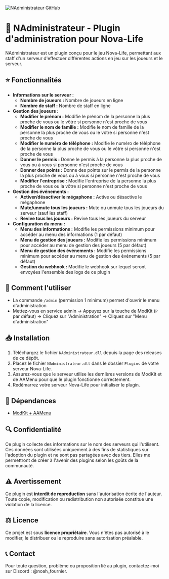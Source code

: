 ![NAdministrateur GitHub](https://github.com/user-attachments/assets/7f3c573b-aa9b-441c-aafc-bd2dab3b39b1)
# 📁 NAdministrateur - Plugin d'administration pour Nova-Life
NAdministrateur est un plugin conçu pour le jeu Nova-Life, permettant aux staff d'un serveur d'effectuer différentes actions en jeu sur les joueurs et le serveur.

## ⭐ Fonctionnalités
- **Informations sur le serveur :**
    - **Nombre de joueurs :** Nombre de joueurs en ligne
    - **Nombre de staff :** Nombre de staff en ligne
- **Gestion des joueurs :**
    - **Modifier le prénom :** Modifie le prénom de la personne la plus proche de vous ou le vôtre si personne n'est proche de vous
    - **Modifier le nom de famille :** Modifie le nom de famille de la personne la plus proche de vous ou le vôtre si personne n'est proche de vous
    - **Modifier le numéro de téléphone :** Modifie le numéro de téléphone de la personne la plus proche de vous ou le vôtre si personne n'est proche de vous
    - **Donner le permis :** Donne le permis à la personne la plus proche de vous ou à vous si personne n'est proche de vous
    - **Donner des points :** Donne des points sur le permis de la personne la plus proche de vous ou à vous si personne n'est proche de vous
    - **Modifier l'entreprise :** Modifie l'entreprise de la personne la plus proche de vous ou la vôtre si personne n'est proche de vous
- **Gestion des événements :**
    - **Activer/désactiver le mégaphone :** Active ou désactive le mégaphone
    - **Mute/unmute tous les joueurs :** Mute ou unmute tous les joueurs du serveur (sauf les staff)
    - **Revive tous les joueurs :** Revive tous les joueurs du serveur
- **Configuration du menu :**
    - **Menu des informations :** Modifie les permissions minimum pour accéder au menu des informations (1 par défaut)
    - **Menu de gestion des joueurs :** Modifie les permissions minimum pour accéder au menu de gestion des joueurs (5 par défaut)
    - **Menu de gestion des événements :** Modifie les permissions minimum pour accéder au menu de gestion des événements (5 par défaut)
    - **Gestion du webhook :** Modifie le webhook sur lequel seront envoyées l'ensemble des logs de ce plugin

## 📖 Comment l'utiliser
- La commande `/admin` (permission 1 minimum) permet d'ouvrir le menu d'administration
- Mettez-vous en service admin -> Appuyez sur la touche de ModKit (`P` par défaut) -> Cliquez sur "Administration" -> Cliquez sur "Menu d'administration"

## 📥 Installation
1. Téléchargez le fichier `NAdministrateur.dll` depuis la page des releases de ce dépôt.
2. Placez le fichier `NAdministrateur.dll` dans le dossier `Plugins` de votre serveur Nova-Life.
3. Assurez-vous que le serveur utilise les dernières versions de ModKit et de AAMenu pour que le plugin fonctionne correctement.
4. Redémarrez votre serveur Nova-Life pour initialiser le plugin.

## 📌 Dépendances
- [ModKit + AAMenu](https://github.com/Aarnow/NovaLife_ModKit-Releases/releases/latest)

## 🔍 Confidentialité
Ce plugin collecte des informations sur le nom des serveurs qui l'utilisent. Ces données sont utilisées uniquement à des fins de statistiques sur l'adoption du plugin et ne sont pas partagées avec des tiers. Elles me permettront de créer à l'avenir des plugins selon les goûts de la communauté.

## ⚠️ Avertissement
Ce plugin est **interdit de reproduction** sans l'autorisation écrite de l'auteur. Toute copie, modification ou redistribution non autorisée constitue une violation de la licence.

## ⚖️ Licence
Ce projet est sous **licence propriétaire**. Vous n'êtes pas autorisé à le modifier, le distribuer ou le reproduire sans autorisation préalable.

## 📞 Contact
Pour toute question, problème ou proposition lié au plugin, contactez-moi sur Discord : @noah_fournier.
